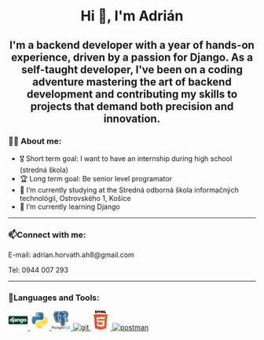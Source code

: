 <h1 align="center">Hi 👋, I'm Adrián</h1>
<h2 align="center">I'm a backend developer with a year of hands-on experience, driven by a passion for Django.  As a self-taught developer, I've been on a coding adventure mastering the art of backend development and contributing my skills to projects that demand both precision and innovation.</h2>
<h3 align="left">🙋‍♂️ About me:</h3>

- 🎖️ Short term goal: I want to have an internship during high school (stredná škola)
- 🏆 Long term goal: Be senior level programator
- 📖 I’m currently studying at the Stredná odborná škola informačných technológií, Ostrovského 1, Košice
- 🌱 I’m currently learning Django
<hr>

<h3 align="left">📫Connect with me:</h3>
E-mail: adrian.horvath.ah8@gmail.com
<p>Tel: 0944 007 293</p>
<p align="left">
</p>

<hr>
<h3 align="left">🚀Languages and Tools:</h3>
<p align="left"> <a href="https://www.djangoproject.com/" target="_blank" rel="noreferrer"> <img src="https://raw.githubusercontent.com/devicons/devicon/master/icons/django/django-original.svg" alt="django" width="40" height="40"/> </a> <a href="https://www.python.org" target="_blank" rel="noreferrer"> <img src="https://raw.githubusercontent.com/devicons/devicon/master/icons/python/python-original.svg" alt="python" width="40" height="40"/> </a> <a href="https://www.postgresql.org" target="_blank" rel="noreferrer"> <img src="https://raw.githubusercontent.com/devicons/devicon/master/icons/postgresql/postgresql-original-wordmark.svg" alt="postgresql" width="40" height="40"/> </a> <a href="https://git-scm.com/" target="_blank" rel="noreferrer"> <img src="https://www.vectorlogo.zone/logos/git-scm/git-scm-icon.svg" alt="git" width="40" height="40"/> </a> <a href="https://www.w3.org/html/" target="_blank" rel="noreferrer"> <img src="https://raw.githubusercontent.com/devicons/devicon/master/icons/html5/html5-original-wordmark.svg" alt="html5" width="40" height="40"/> </a>  <a href="https://postman.com" target="_blank" rel="noreferrer"> <img src="https://www.vectorlogo.zone/logos/getpostman/getpostman-icon.svg" alt="postman" width="40" height="40"/> </a> </p>



